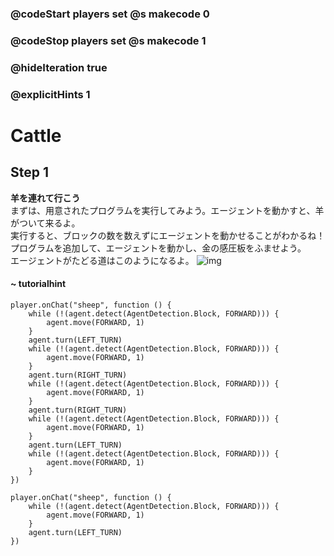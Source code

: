 ### @codeStart players set @s makecode 0
### @codeStop players set @s makecode 1

### @hideIteration true 
### @explicitHints 1


# Cattle

## Step 1
**羊を連れて行こう**  
まずは、用意されたプログラムを実行してみよう。エージェントを動かすと、羊がついて来るよ。  
実行すると、ブロックの数を数えずにエージェントを動かせることがわかるね！  
プログラムを追加して、エージェントを動かし、金の感圧板をふませよう。  
エージェントがたどる道はこのようになるよ。
![img](https://teck89.xsrv.jp/MEE_tutorial/img/fun_1_5_1.png)

#### ~ tutorialhint 
```blocks
player.onChat("sheep", function () {
    while (!(agent.detect(AgentDetection.Block, FORWARD))) {
        agent.move(FORWARD, 1)
    }
    agent.turn(LEFT_TURN)
    while (!(agent.detect(AgentDetection.Block, FORWARD))) {
        agent.move(FORWARD, 1)
    }
    agent.turn(RIGHT_TURN)
    while (!(agent.detect(AgentDetection.Block, FORWARD))) {
        agent.move(FORWARD, 1)
    }
    agent.turn(RIGHT_TURN)
    while (!(agent.detect(AgentDetection.Block, FORWARD))) {
        agent.move(FORWARD, 1)
    }
    agent.turn(LEFT_TURN)
    while (!(agent.detect(AgentDetection.Block, FORWARD))) {
        agent.move(FORWARD, 1)
    }
})
```


```template
player.onChat("sheep", function () {
    while (!(agent.detect(AgentDetection.Block, FORWARD))) {
        agent.move(FORWARD, 1)
    }
    agent.turn(LEFT_TURN)
})

``` 
